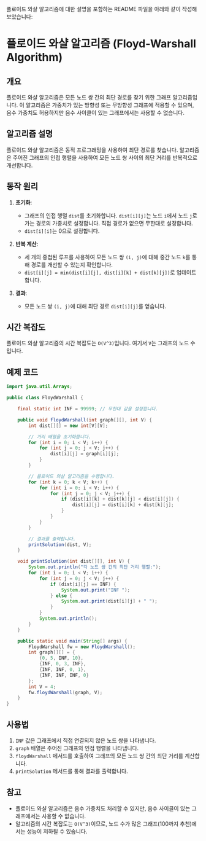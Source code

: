 플로이드 와샬 알고리즘에 대한 설명을 포함하는 README 파일을 아래와 같이 작성해 보았습니다:

# 플로이드 와샬 알고리즘 (Floyd-Warshall Algorithm)

## 개요

플로이드 와샬 알고리즘은 모든 노드 쌍 간의 최단 경로를 찾기 위한 그래프 알고리즘입니다. 이 알고리즘은 가중치가 있는 방향성 또는 무방향성 그래프에 적용할 수 있으며, 음수 가중치도 허용하지만 음수 사이클이 있는 그래프에서는 사용할 수 없습니다.

## 알고리즘 설명

플로이드 와샬 알고리즘은 동적 프로그래밍을 사용하여 최단 경로를 찾습니다. 알고리즘은 주어진 그래프의 인접 행렬을 사용하여 모든 노드 쌍 사이의 최단 거리를 반복적으로 개선합니다.

## 동작 원리

1. **초기화**:
    - 그래프의 인접 행렬 `dist`를 초기화합니다. `dist[i][j]`는 노드 `i`에서 노드 `j`로 가는 경로의 가중치로 설정합니다. 직접 경로가 없으면 무한대로 설정합니다.
    - `dist[i][i]`는 0으로 설정합니다.

2. **반복 계산**:
    - 세 개의 중첩된 루프를 사용하여 모든 노드 쌍 `(i, j)`에 대해 중간 노드 `k`를 통해 경로를 개선할 수 있는지 확인합니다.
    - `dist[i][j] = min(dist[i][j], dist[i][k] + dist[k][j])`로 업데이트합니다.

3. **결과**:
    - 모든 노드 쌍 `(i, j)`에 대해 최단 경로 `dist[i][j]`를 얻습니다.

## 시간 복잡도

플로이드 와샬 알고리즘의 시간 복잡도는 `O(V^3)`입니다. 여기서 `V`는 그래프의 노드 수입니다.

## 예제 코드

```java
import java.util.Arrays;

public class FloydWarshall {

    final static int INF = 99999; // 무한대 값을 설정합니다.

    public void floydWarshall(int graph[][], int V) {
        int dist[][] = new int[V][V];

        // 거리 배열을 초기화합니다.
        for (int i = 0; i < V; i++) {
            for (int j = 0; j < V; j++) {
                dist[i][j] = graph[i][j];
            }
        }

        // 플로이드 와샬 알고리즘을 수행합니다.
        for (int k = 0; k < V; k++) {
            for (int i = 0; i < V; i++) {
                for (int j = 0; j < V; j++) {
                    if (dist[i][k] + dist[k][j] < dist[i][j]) {
                        dist[i][j] = dist[i][k] + dist[k][j];
                    }
                }
            }
        }

        // 결과를 출력합니다.
        printSolution(dist, V);
    }

    void printSolution(int dist[][], int V) {
        System.out.println("각 노드 쌍 간의 최단 거리 행렬:");
        for (int i = 0; i < V; i++) {
            for (int j = 0; j < V; j++) {
                if (dist[i][j] == INF) {
                    System.out.print("INF ");
                } else {
                    System.out.print(dist[i][j] + " ");
                }
            }
            System.out.println();
        }
    }

    public static void main(String[] args) {
        FloydWarshall fw = new FloydWarshall();
        int graph[][] = {
            {0, 5, INF, 10},
            {INF, 0, 3, INF},
            {INF, INF, 0, 1},
            {INF, INF, INF, 0}
        };
        int V = 4;
        fw.floydWarshall(graph, V);
    }
}
```

## 사용법

1. `INF` 값은 그래프에서 직접 연결되지 않은 노드 쌍을 나타냅니다.
2. `graph` 배열은 주어진 그래프의 인접 행렬을 나타냅니다.
3. `floydWarshall` 메서드를 호출하여 그래프의 모든 노드 쌍 간의 최단 거리를 계산합니다.
4. `printSolution` 메서드를 통해 결과를 출력합니다.

## 참고

- 플로이드 와샬 알고리즘은 음수 가중치도 처리할 수 있지만, 음수 사이클이 있는 그래프에서는 사용할 수 없습니다.
- 알고리즘의 시간 복잡도는 `O(V^3)`이므로, 노드 수가 많은 그래프(100까지 추천)에서는 성능이 저하될 수 있습니다.